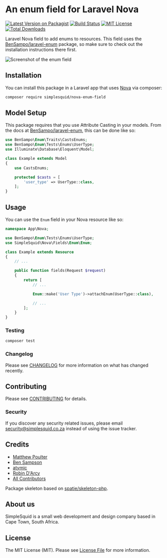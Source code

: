 # An enum field for Laravel Nova

[![Latest Version on Packagist](https://img.shields.io/packagist/v/simplesquid/nova-enum-field.svg?style=flat-square)](https://packagist.org/packages/simplesquid/nova-enum-field)
[![Build Status](https://img.shields.io/travis/simplesquid/nova-enum-field/master.svg?style=flat-square)](https://travis-ci.org/simplesquid/nova-enum-field)
[![MIT License](https://img.shields.io/badge/license-MIT-brightgreen.svg?style=flat-square)](LICENSE.md)
[![Total Downloads](https://img.shields.io/packagist/dt/simplesquid/nova-enum-field.svg?style=flat-square)](https://packagist.org/packages/simplesquid/nova-enum-field)

Laravel Nova field to add enums to resources. This field uses the [BenSampo/laravel-enum](https://github.com/BenSampo/laravel-enum) package, so make sure to check out the installation instructions there first.

![Screenshot of the enum field](https://github.com/simplesquid/nova-enum-field/raw/master/docs/screenshot.png)

## Installation

You can install this package in a Laravel app that uses [Nova](https://nova.laravel.com) via composer:

```bash
composer require simplesquid/nova-enum-field
```

## Model Setup

This package requires that you use Attribute Casting in your models. From the docs at [BenSampo/laravel-enum](https://github.com/BenSampo/laravel-enum#attribute-casting), this can be done like so:

```php
use BenSampo\Enum\Traits\CastsEnums;
use BenSampo\Enum\Tests\Enums\UserType;
use Illuminate\Database\Eloquent\Model;

class Example extends Model
{
    use CastsEnums;

    protected $casts = [
        'user_type' => UserType::class,
    ];
}
```

## Usage

You can use the `Enum` field in your Nova resource like so:

```php
namespace App\Nova;

use BenSampo\Enum\Tests\Enums\UserType;
use SimpleSquid\Nova\Fields\Enum\Enum;

class Example extends Resource
{
    // ...

    public function fields(Request $request)
    {
        return [
            // ...

            Enum::make('User Type')->attachEnum(UserType::class),

            // ...
        ];
    }
}
```

### Testing

``` bash
composer test
```

### Changelog

Please see [CHANGELOG](CHANGELOG.md) for more information on what has changed recently.

## Contributing

Please see [CONTRIBUTING](CONTRIBUTING.md) for details.

### Security

If you discover any security related issues, please email security@simplesquid.co.za instead of using the issue tracker.

## Credits

- [Matthew Poulter](https://github.com/mdpoulter)
- [Ben Sampson](https://github.com/BenSampo)
- [atymic](https://github.com/atymic)
- [Robin D'Arcy](https://github.com/rdarcy1)
- [All Contributors](../../contributors)

Package skeleton based on [spatie/skeleton-php](https://github.com/spatie/skeleton-php).

## About us

SimpleSquid is a small web development and design company based in Cape Town, South Africa.

## License

The MIT License (MIT). Please see [License File](LICENSE.md) for more information.
